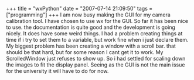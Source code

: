 +++
title = "wxPython"
date = "2007-07-14 21:09:50"
tags = ["programming"]
+++
I am now busy making the GUI for my camera calibration tool. I have chosen to
use wx for the GUI. So far it has been nice to use. the documentation is quite
good and the development is going nicely. It does have some weird things. I
had a problem creating things at time if i try to set them to a variable, but
work fine when i just declare them. My biggest problem has been creating a
window with a scroll bar. that should be that hard, but for some reason I cant
get it to work. My ScrolledWindow just refuses to show up. So i had settled
for scaling down the images to fit the display panel. Seeing as the GUI is not
the main issue for the university it will have to do for now.

